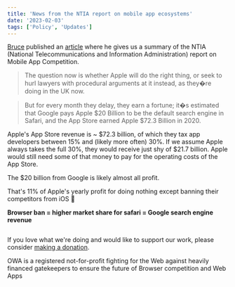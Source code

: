 ```yaml
---
title: 'News from the NTIA report on mobile app ecosystems'
date: '2023-02-03'
tags: ['Policy', 'Updates']
---
```


[Bruce](https://brucelawson.co.uk) published an [article](https://brucelawson.co.uk/2023/the-ntia-report-on-mobile-app-ecosystems/) where he gives us a summary of the NTIA (National Telecommunications and Information Administration) report on Mobile App Competition.

> The question now is whether Apple will do the right thing, or seek to hurl lawyers with procedural arguments at it instead, as they�re doing in the UK now.

> But for every month they delay, they earn a fortune; it�s estimated that Google pays Apple $20 Billion to be the default search engine in Safari, and the App Store earned Apple $72.3 Billion in 2020.

Apple's App Store revenue is ~ $72.3 billion, of which they tax app developers between 15% and (likely more often) 30%. If we assume Apple always takes the full 30%, they would receive just shy of $21.7 billion. Apple would still need some of that money to pay for the operating costs of the App Store.

The $20 billion from Google is likely almost all profit.

That's 11% of Apple's yearly profit for doing nothing except banning their competitors from iOS 🤯

**Browser ban = higher market share for safari = Google search engine revenue**

<div class="prom-banner">
  <p class"illustration"><img src="/images/donate.svg" alt="" /></p>
  <p>If you love what we're doing and would like to support our work, please consider
    <a href="https://t.co/6K6eIO3qIm">making a donation</a>.</p>
  <p>OWA is a registered not-for-profit fighting for the Web against heavily financed gatekeepers
    to ensure the future of Browser competition and Web Apps</p>
</div>
